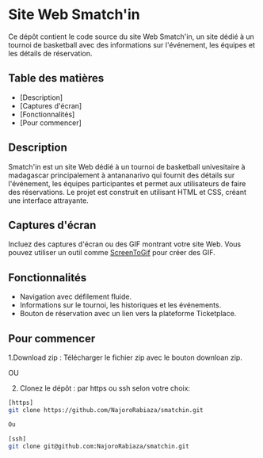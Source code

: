 # Site Web Smatch'in

Ce dépôt contient le code source du site Web Smatch'in, un site dédié à un tournoi de basketball avec des informations sur l'événement, 
les équipes et les détails de réservation.

## Table des matières

- [Description]
- [Captures d'écran]
- [Fonctionnalités]
- [Pour commencer]

## Description

Smatch'in est un site Web dédié à un tournoi de basketball univesitaire à madagascar principalement à antananarivo qui fournit des détails sur l'événement, 
les équipes participantes et permet aux utilisateurs de faire des réservations. Le projet est construit en utilisant HTML et CSS, 
créant une interface attrayante.

## Captures d'écran

Incluez des captures d'écran ou des GIF montrant votre site Web. Vous pouvez utiliser un outil comme [ScreenToGif](https://www.screentogif.com/) pour créer des GIF.

## Fonctionnalités

- Navigation avec défilement fluide.
- Informations sur le tournoi, les historiques et les événements.
- Bouton de réservation avec un lien vers la plateforme Ticketplace.

## Pour commencer

1.Download zip :
Télécharger le fichier zip avec le bouton downloan zip.

OU

2. Clonez le dépôt :
  par https ou ssh selon votre choix:

```bash
[https]
git clone https://github.com/NajoroRabiaza/smatchin.git

Ou

[ssh]
git clone git@github.com:NajoroRabiaza/smatchin.git
